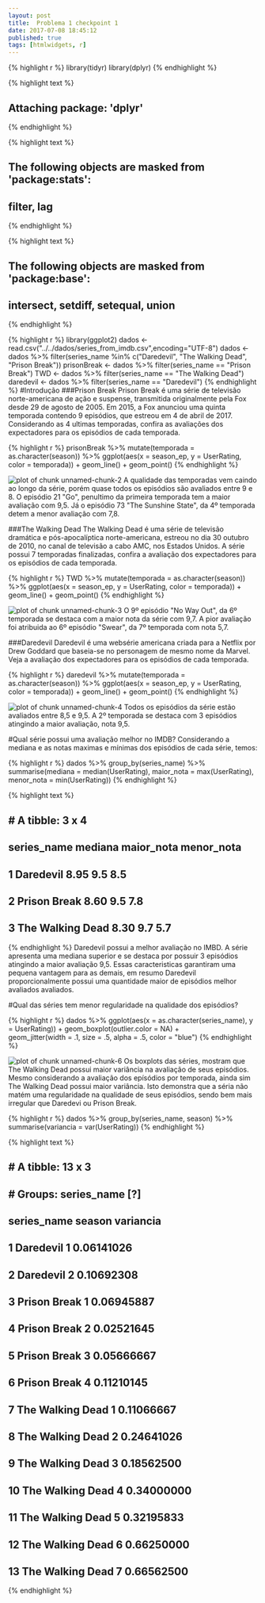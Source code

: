 ```yaml
---
layout: post
title:  Problema 1 checkpoint 1
date: 2017-07-08 18:45:12
published: true
tags: [htmlwidgets, r]
---
```


{% highlight r %}
library(tidyr)
library(dplyr)
{% endhighlight %}



{% highlight text %}
##
## Attaching package: 'dplyr'
{% endhighlight %}



{% highlight text %}
## The following objects are masked from 'package:stats':
##
##     filter, lag
{% endhighlight %}



{% highlight text %}
## The following objects are masked from 'package:base':
##
##     intersect, setdiff, setequal, union
{% endhighlight %}



{% highlight r %}
library(ggplot2)
dados <- read.csv("../../dados/series_from_imdb.csv",encoding="UTF-8")
dados <- dados %>% filter(series_name %in% c("Daredevil", "The Walking Dead", "Prison Break"))
prisonBreak <- dados %>% filter(series_name == "Prison Break")
TWD <- dados %>% filter(series_name == "The Walking Dead")
daredevil <- dados %>% filter(series_name == "Daredevil")
{% endhighlight %}
#Introdução
###Prison Break
Prison Break é uma série de televisão norte-americana de ação e suspense, transmitida originalmente pela Fox desde 29 de agosto de 2005. Em 2015, a Fox anunciou uma quinta temporada contendo 9 episódios, que estreou em 4 de abril de 2017.
Considerando as 4 ultimas temporadas, confira as avaliações dos expectadores para os episódios de cada temporada.

{% highlight r %}
prisonBreak %>%
  mutate(temporada = as.character(season)) %>%
  ggplot(aes(x = season_ep, y = UserRating, color = temporada)) +
  geom_line() +
  geom_point()
{% endhighlight %}

![plot of chunk unnamed-chunk-2](/portifolioAnaliseDeDados/figure/source/posts/2017-05-22-problema1-checkpoint1/unnamed-chunk-2-1.png)
A qualidade das temporadas vem caindo ao longo da série, porém quase todos os episódios são avaliados entre 9 e 8. O episódio 21 "Go", penultimo da primeira temporada tem a maior avaliação com 9,5. Já o episódio 73 "The Sunshine State", da 4º temporada detem a menor avaliação com 7,8.  

###The Walking Dead
The Walking Dead é uma série de televisão dramática e pós-apocalíptica norte-americana, estreou no dia 30 outubro de 2010, no canal de televisão a cabo AMC, nos Estados Unidos. A série possui 7 temporadas finalizadas, confira a avaliação dos expectadores para os episódios de cada temporada.

{% highlight r %}
TWD %>%
  mutate(temporada = as.character(season)) %>%
  ggplot(aes(x = season_ep, y = UserRating, color = temporada)) +
  geom_line() +
  geom_point()
{% endhighlight %}

![plot of chunk unnamed-chunk-3](/portifolioAnaliseDeDados/figure/source/posts/2017-05-22-problema1-checkpoint1/unnamed-chunk-3-1.png)
O 9º episódio "No Way Out", da 6º temporada se destaca com a maior nota da série com 9,7. A pior avaliação foi atribuida ao 6º episódio "Swear", da 7º temporada com nota 5,7.

###Daredevil
Daredevil é uma websérie americana criada para a Netflix por Drew Goddard que baseia-se no personagem de mesmo nome da Marvel. Veja a avaliação dos expectadores para os episódios de cada temporada.

{% highlight r %}
daredevil %>%
  mutate(temporada = as.character(season)) %>%
  ggplot(aes(x = season_ep, y = UserRating, color = temporada)) +
  geom_line() +
  geom_point()
{% endhighlight %}

![plot of chunk unnamed-chunk-4](/portifolioAnaliseDeDados/figure/source/posts/2017-05-22-problema1-checkpoint1/unnamed-chunk-4-1.png)
Todos os episódios da série estão avaliados entre 8,5 e 9,5. A 2º temporada se destaca com 3 episódios atingindo a maior avaliação, nota 9,5.

#Qual série possui uma avaliação melhor no IMDB?
Considerando a mediana e as notas maximas e mínimas dos episódios de cada série, temos:

{% highlight r %}
dados %>%
    group_by(series_name) %>%
    summarise(mediana = median(UserRating),
              maior_nota = max(UserRating),
              menor_nota = min(UserRating))
{% endhighlight %}



{% highlight text %}
## # A tibble: 3 x 4
##        series_name mediana maior_nota menor_nota
##             <fctr>   <dbl>      <dbl>      <dbl>
## 1        Daredevil    8.95        9.5        8.5
## 2     Prison Break    8.60        9.5        7.8
## 3 The Walking Dead    8.30        9.7        5.7
{% endhighlight %}
Daredevil possui a melhor avaliação no IMBD. A série apresenta uma mediana superior e se destaca por possuir 3 episódios atingindo a maior avaliação 9,5. Essas caracteristicas garantiram uma pequena vantagem para as demais, em resumo Daredevil proporcionalmente possui uma quantidade maior de episódios melhor avaliados avaliados.

#Qual das séries tem menor regularidade na qualidade dos episódios?

{% highlight r %}
dados %>%
    ggplot(aes(x = as.character(series_name), y = UserRating)) +
    geom_boxplot(outlier.color = NA) +   
    geom_jitter(width = .1, size = .5, alpha = .5, color = "blue")
{% endhighlight %}

![plot of chunk unnamed-chunk-6](/portifolioAnaliseDeDados/figure/source/posts/2017-05-22-problema1-checkpoint1/unnamed-chunk-6-1.png)
Os boxplots das séries, mostram que The Walking Dead possui maior variância na avaliação de seus episódios. Mesmo considerando a avaliação dos epísódios por temporada, ainda sim The Walking Dead possui maior variância. Isto demonstra que a séria não matém uma regularidade na qualidade de seus episódios, sendo bem mais irregular que Daredevi ou Prison Break.

{% highlight r %}
dados %>%
    group_by(series_name, season) %>%
    summarise(variancia = var(UserRating))
{% endhighlight %}



{% highlight text %}
## # A tibble: 13 x 3
## # Groups:   series_name [?]
##         series_name season  variancia
##              <fctr>  <int>      <dbl>
##  1        Daredevil      1 0.06141026
##  2        Daredevil      2 0.10692308
##  3     Prison Break      1 0.06945887
##  4     Prison Break      2 0.02521645
##  5     Prison Break      3 0.05666667
##  6     Prison Break      4 0.11210145
##  7 The Walking Dead      1 0.11066667
##  8 The Walking Dead      2 0.24641026
##  9 The Walking Dead      3 0.18562500
## 10 The Walking Dead      4 0.34000000
## 11 The Walking Dead      5 0.32195833
## 12 The Walking Dead      6 0.66250000
## 13 The Walking Dead      7 0.66562500
{% endhighlight %}
